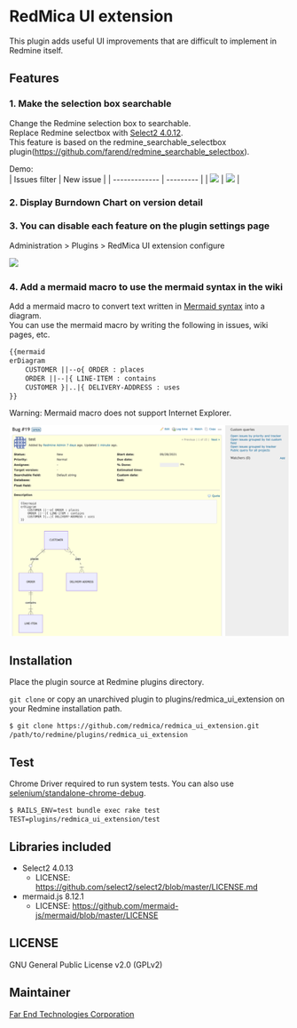 # RedMica UI extension

This plugin adds useful UI improvements that are difficult to implement in Redmine itself.

## Features

### 1. Make the selection box searchable

Change the Redmine selection box to searchable.  
Replace Redmine selectbox with [Select2 4.0.12](https://select2.org/).  
This feature is based on the redmine_searchable_selectbox plugin(https://github.com/farend/redmine_searchable_selectbox).

Demo:  
| Issues filter | New issue |
| ------------- | --------- |
| <kbd><img src="https://github.com/redmica/redmica_ui_extension/blob/images/demo_filters.gif" /></kbd> | <kbd><img src="https://github.com/redmica/redmica_ui_extension/blob/images/demo_new_issue.gif" /></kbd> |

### 2. Display Burndown Chart on version detail

### 3. You can disable each feature on the plugin settings page

Administration > Plugins > RedMica UI extension configure

<kbd><img src="https://github.com/redmica/redmica_ui_extension/blob/images/plugin-settings.png" /></kbd>

### 4. Add a mermaid macro to use the mermaid syntax in the wiki

Add a mermaid macro to convert text written in [Mermaid syntax](https://mermaid-js.github.io/mermaid/#/./n00b-syntaxReference) into a diagram.  
You can use the mermaid macro by writing the following in issues, wiki pages, etc.

```
{{mermaid
erDiagram
    CUSTOMER ||--o{ ORDER : places
    ORDER ||--|{ LINE-ITEM : contains
    CUSTOMER }|..|{ DELIVERY-ADDRESS : uses
}}
```

Warning: Mermaid macro does not support Internet Explorer.

<kbd><img src="https://github.com/redmica/redmica_ui_extension/blob/images/demo_mermaid_macro.png" /></kbd>

## Installation

Place the plugin source at Redmine plugins directory.

`git clone` or copy an unarchived plugin to plugins/redmica_ui_extension on your Redmine installation path.

```
$ git clone https://github.com/redmica/redmica_ui_extension.git /path/to/redmine/plugins/redmica_ui_extension
```
## Test

Chrome Driver required to run system tests. You can also use [selenium/standalone-chrome-debug](https://hub.docker.com/r/selenium/standalone-chrome-debug).
```
$ RAILS_ENV=test bundle exec rake test TEST=plugins/redmica_ui_extension/test
```

## Libraries included

- Select2 4.0.13
  - LICENSE: https://github.com/select2/select2/blob/master/LICENSE.md
- mermaid.js 8.12.1
  - LICENSE: https://github.com/mermaid-js/mermaid/blob/master/LICENSE

## LICENSE

GNU General Public License v2.0 (GPLv2)

## Maintainer

[Far End Technologies Corporation](https://www.farend.co.jp/)
